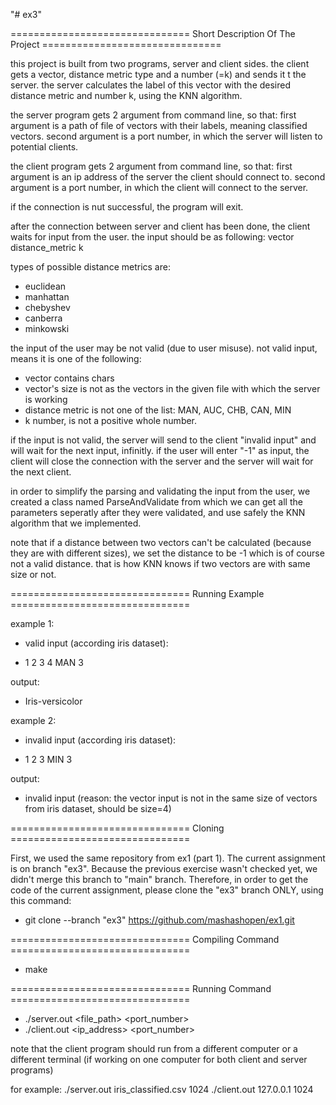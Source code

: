 "# ex3" 

=============================== Short Description Of The Project =============================== 

this project is built from two programs, server and client sides. the client gets a vector, distance metric type and a number (=k) and sends it t the server. the server calculates the label of this vector with the desired distance metric and number k, using the KNN algorithm. 

the server program gets 2 argument from command line, so that:
first argument is a path of  file of vectors with their labels, meaning classified vectors.
second argument is a port number, in which the server will listen to potential clients.

the client program gets 2 argument from command line, so that:
first argument is an ip address of the server the client should connect to.
second argument is a port number, in which the client will connect to the server.

if the connection is nut successful, the program will exit.

after the connection between server and client has been done, the client waits for input from the user.
the input should be as following:
vector distance_metric k

types of possible distance metrics are:
- euclidean
- manhattan
- chebyshev
- canberra
- minkowski

the input of the user may be not valid (due to user misuse). not valid input, means it is one of the following:
- vector contains chars
- vector's size is not as the vectors in the given file with which the server is working
- distance metric is not one of the list: MAN, AUC, CHB, CAN, MIN
- k number, is not a positive whole number.

if the input is not valid, the server will send to the client "invalid input" and will wait for the next input, infinitly.
if the user will enter "-1" as input, the client will close the connection with the server and the server will wait for the next client.

in order to simplify the parsing and validating the input from the user, we created a class named ParseAndValidate from which we can get all the parameters seperatly after they were validated, and use safely the KNN algorithm that we implemented. 

note that if a distance between two vectors can't be calculated (because they are with different sizes), we set the distance to be -1 which is of course not a valid distance. that is how KNN knows if two vectors are with same size or not.


=============================== Running Example ===============================

example 1:
- valid input (according iris dataset):
* 1 2 3 4 MAN 3 

output: 
* Iris-versicolor


example 2:
- invalid input (according iris dataset):
* 1 2 3 MIN 3

output: 
* invalid input
 (reason: the vector input is not in the same size of vectors from iris dataset, should be size=4)
 
 
 
 =============================== Cloning ===============================
 
First, we used the same repository from ex1 (part 1). The current assignment is on branch "ex3". Because the previous exercise wasn't checked yet, we didn't merge this branch to "main" branch. Therefore, in order to get the code of the current assignment, please clone the "ex3" branch ONLY, using this command:

  * git clone --branch "ex3" https://github.com/mashashopen/ex1.git


 =============================== Compiling Command ===============================

 * make 


 =============================== Running Command ===============================

 * ./server.out <file_path> <port_number>
 * ./client.out <ip_address> <port_number> 

note that the client program should run from a different computer or a different terminal (if working on one computer for both client and server programs)
 
 for example:  ./server.out iris_classified.csv 1024
                ./client.out 127.0.0.1 1024
